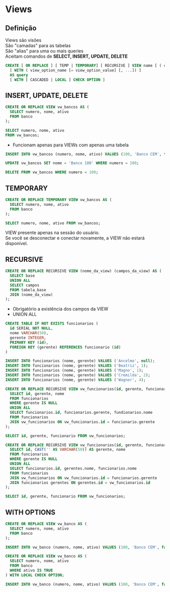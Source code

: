 # Views

## Definição
Views são visões\
São "camadas" para as tabelas\
São "alias" para uma ou mais queries\
Aceitam comandos de **SELECT, INSERT, UPDATE, DELETE**

```sql
CREATE [ OR REPLACE ] [ TEMP | TEMPORARY] [ RECURSIVE ] VIEW name [ ( column_name [,...] ) ]
  [ WITH ( view_option_name [= view_option_value] [, ...]) ]
  AS query
  [ WITH [ CASCADED | LOCAL ] CHECK OPTION ]
```

## INSERT, UPDATE, DELETE

```sql
CREATE OR REPLACE VIEW vw_bancos AS (
  SELECT numero, nome, ativo
  FROM banco
);
```

```sql
SELECT numero, nome, ativo
FROM vw_bancos;
```

* Funcionam apenas para VIEWs com apenas uma tabela

```sql
INSERT INTO vw_bancos (numero, nome, ativo) VALUES (100, 'Banco CEM', true);

UPDATE vw_bancos SET nome = 'Banco 100' WHERE numero = 100;

DELETE FROM vw_bancos WHERE numero = 100;
```

## TEMPORARY
```sql
CREATE OR REPLACE TEMPORARY VIEW vw_bancos AS (
  SELECT numero, nome, ativo
  FROM banco
);

SELECT numero, nome, ativo FROM vw_bancos;
```

VIEW presente apenas na sessão do usuário.\
Se você se desconectar e conectar novamente, a VIEW não estará disponível.

## RECURSIVE
```sql
CREATE OR REPLACE RECURSIVE VIEW (nome_da_view) (campos_da_view) AS (
  SELECT base
  UNION ALL
  SELECT campos
  FROM tabela_base
  JOIN (nome_da_view)
);
```

* Obrigatório a existência dos campos da VIEW
* UNION ALL

```sql
CREATE TABLE IF NOT EXISTS funcionarios (
  id SERIAL NOT NULL,
  nome VARCHAR(50),
  gerente INTEGER,
  PRIMARY KEY (id),
  FOREIGN KEY (gerente) REFERENCES funcionario (id)
)
```
```sql
INSERT INTO funcionarios (nome, gerente) VALUES ('Ancelmo', null);
INSERT INTO funcionarios (nome, gerente) VALUES ('Beatriz', 1);
INSERT INTO funcionarios (nome, gerente) VALUES ('Magno', 1);
INSERT INTO funcionarios (nome, gerente) VALUES ('Cremilda', 2);
INSERT INTO funcionarios (nome, gerente) VALUES ('Wagner', 4);
```

```sql
CREATE OR REPLACE RECURSIVE VIEW vw_funcionarios(id, gerente, funcionario) AS (
  SELECT id, gerente, nome
  FROM funcionarios
  WHERE gerente IS NULL
  UNION ALL
  SELECT funcionarios.id, funcionarios.gerente, fundionarios.nome
  FROM funcionarios
  JOIN vw_funcionarios ON vw_funcionarios.id = funcionario.gerente
);

SELECT id, gerente, funcionario FROM vw_funcionarios;
```

```sql
CREATE OR REPLACE RECURSIVE VIEW vw_funcionarios(id, gerente, funcionario) AS (
  SELECT id, CAST('' AS VARCHAR(50)) AS gerente, nome
  FROM funcionarios
  WHERE gerente IS NULL
  UNION ALL
  SELECT funcionarios.id, gerentes.nome, funcionarios.nome
  FROM funcionarios
  JOIN vw_funcionarios ON vw_funcionarios.id = funcionarios.gerente
  JOIN funcionarios gerentes ON gerentes.id = vw_funcionarios.id 
);

SELECT id, gerente, funcionario FROM vw_funcionarios;
```

## WITH OPTIONS
```sql
CREATE OR REPLACE VIEW vw_banco AS (
  SELECT numero, nome, ativo
  FROM banco
);

INSERT INTO vw_banco (numero, nome, ativo) VALUES (100, 'Banco CEM', false); -- OK
```

```sql
CREATE OR REPLACE VIEW vw_banco AS (
  SELECT numero, nome, ativo
  FROM banco
  WHERE ativo IS TRUE
) WITH LOCAL CHECK OPTION;

INSERT INTO vw_banco (numero, nome, ativo) VALUES (100, 'Banco CEM', false); -- ERRO
```